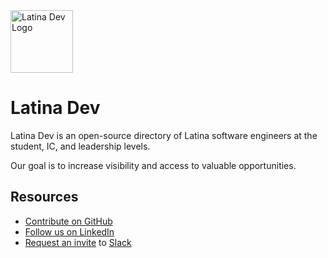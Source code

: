 <img src="https://user-images.githubusercontent.com/4284691/222790188-761fb50d-4ce7-41ee-af8e-5ec948e6e39b.png" width="100" alt="Latina Dev Logo">

# Latina Dev

Latina Dev is an open-source directory of Latina software engineers at the student, IC, and leadership levels. 

Our goal is to increase visibility and access to valuable opportunities.

## Resources

- [Contribute on GitHub](https://github.com/Latina-Dev/latina-dev)
- [Follow us on LinkedIn](https://www.linkedin.com/company/latina-dev/)
- [Request an invite](mailto:hello@latinadev.com) to [Slack](https://latinadev.slack.com)

